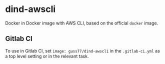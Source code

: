 # dind-awscli
Docker in Docker image with AWS CLI, based on the official `docker` image.

## Gitlab CI

To use in Gitlab CI, set `image: guss77/dind-awscli` in the `.gitlab-ci.yml` as a top level setting or in the relevant task.
